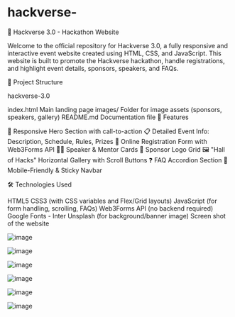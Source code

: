 # hackverse-
🚀 Hackverse 3.0 - Hackathon Website

Welcome to the official repository for Hackverse 3.0, a fully responsive and interactive event website created using HTML, CSS, and JavaScript. This website is built to promote the Hackverse hackathon, handle registrations, and highlight event details, sponsors, speakers, and FAQs.


📁 Project Structure

hackverse-3.0

index.html Main landing page
images/  Folder for image assets (sponsors, speakers, gallery)
README.md  Documentation file
 🎯 Features

🔷 Responsive Hero Section with call-to-action
📋 Detailed Event Info: Description, Schedule, Rules, Prizes
📝 Online Registration Form with Web3Forms API
🧑‍💼 Speaker & Mentor Cards
💼 Sponsor Logo Grid
🖼 "Hall of Hacks" Horizontal Gallery with Scroll Buttons
❓ FAQ Accordion Section
📱 Mobile-Friendly & Sticky Navbar

🛠 Technologies Used

HTML5
CSS3 (with CSS variables and Flex/Grid layouts)
JavaScript (for form handling, scrolling, FAQs)
Web3Forms API (no backend required)
Google Fonts - Inter
Unsplash (for background/banner image)
Screen shot of the website 

![image](https://github.com/user-attachments/assets/b9d9d2ff-b42c-49a8-8b70-d39569acb807)

![image](https://github.com/user-attachments/assets/f2b418c4-f40c-410d-9c38-cd6147f20f5b)

![image](https://github.com/user-attachments/assets/d956e3dc-1a24-4fa8-a9e2-c630b8f6c400)

![image](https://github.com/user-attachments/assets/5c9cbdcc-e4e6-4506-860e-4eb45b201a0c)

![image](https://github.com/user-attachments/assets/4e0190f8-a4a9-4398-8a93-3cd61568a533)

![image](https://github.com/user-attachments/assets/c4cde96b-4c69-47c3-89ea-09a5d54415c8)





